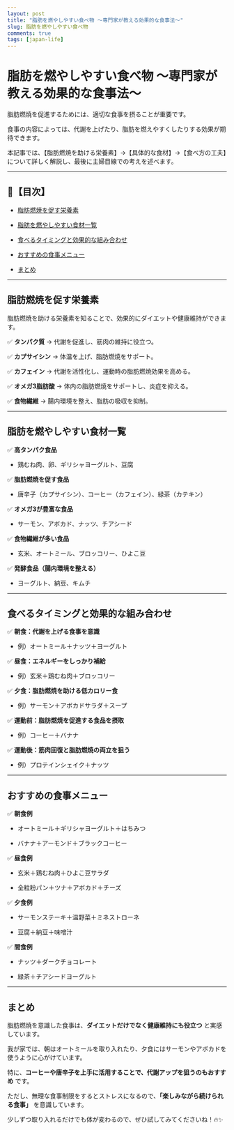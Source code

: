 ```yaml
---
layout: post
title: "脂肪を燃やしやすい食べ物 ～専門家が教える効果的な食事法～"
slug: 脂肪を燃やしやすい食べ物
comments: true
tags: [japan-life]
---
```

# 脂肪を燃やしやすい食べ物 ～専門家が教える効果的な食事法～


脂肪燃焼を促進するためには、適切な食事を摂ることが重要です。


食事の内容によっては、代謝を上げたり、脂肪を燃えやすくしたりする効果が期待できます。


本記事では、【脂肪燃焼を助ける栄養素】→【具体的な食材】→【食べ方の工夫】について詳しく解説し、最後に主婦目線での考えを述べます。


---


## 📌【目次】


- [脂肪燃焼を促す栄養素](#脂肪燃焼を促す栄養素)

- [脂肪を燃やしやすい食材一覧](#脂肪を燃やしやすい食材一覧)

- [食べるタイミングと効果的な組み合わせ](#食べるタイミングと効果的な組み合わせ)

- [おすすめの食事メニュー](#おすすめの食事メニュー)

- [まとめ](#まとめ)


---


## 脂肪燃焼を促す栄養素


脂肪燃焼を助ける栄養素を知ることで、効果的にダイエットや健康維持ができます。


✅ **タンパク質** → 代謝を促進し、筋肉の維持に役立つ。

✅ **カプサイシン** → 体温を上げ、脂肪燃焼をサポート。

✅ **カフェイン** → 代謝を活性化し、運動時の脂肪燃焼効果を高める。

✅ **オメガ3脂肪酸** → 体内の脂肪燃焼をサポートし、炎症を抑える。

✅ **食物繊維** → 腸内環境を整え、脂肪の吸収を抑制。


---


## 脂肪を燃やしやすい食材一覧


✅ **高タンパク食品**

- 鶏むね肉、卵、ギリシャヨーグルト、豆腐


✅ **脂肪燃焼を促す食品**

- 唐辛子（カプサイシン）、コーヒー（カフェイン）、緑茶（カテキン）


✅ **オメガ3が豊富な食品**

- サーモン、アボカド、ナッツ、チアシード


✅ **食物繊維が多い食品**

- 玄米、オートミール、ブロッコリー、ひよこ豆


✅ **発酵食品（腸内環境を整える）**

- ヨーグルト、納豆、キムチ


---


## 食べるタイミングと効果的な組み合わせ


✅ **朝食：代謝を上げる食事を意識**

- 例）オートミール＋ナッツ＋ヨーグルト


✅ **昼食：エネルギーをしっかり補給**

- 例）玄米＋鶏むね肉＋ブロッコリー


✅ **夕食：脂肪燃焼を助ける低カロリー食**

- 例）サーモン＋アボカドサラダ＋スープ


✅ **運動前：脂肪燃焼を促進する食品を摂取**

- 例）コーヒー＋バナナ


✅ **運動後：筋肉回復と脂肪燃焼の両立を狙う**

- 例）プロテインシェイク＋ナッツ


---


## おすすめの食事メニュー


✅ **朝食例**

- オートミール＋ギリシャヨーグルト＋はちみつ

- バナナ＋アーモンド＋ブラックコーヒー


✅ **昼食例**

- 玄米＋鶏むね肉＋ひよこ豆サラダ

- 全粒粉パン＋ツナ＋アボカド＋チーズ


✅ **夕食例**

- サーモンステーキ＋温野菜＋ミネストローネ

- 豆腐＋納豆＋味噌汁


✅ **間食例**

- ナッツ＋ダークチョコレート

- 緑茶＋チアシードヨーグルト


---


## まとめ


脂肪燃焼を意識した食事は、**ダイエットだけでなく健康維持にも役立つ** と実感しています。


我が家では、朝はオートミールを取り入れたり、夕食にはサーモンやアボカドを使うように心がけています。


特に、**コーヒーや唐辛子を上手に活用することで、代謝アップを狙うのもおすすめ** です。


ただし、無理な食事制限をするとストレスになるので、**「楽しみながら続けられる食事」** を意識しています。


少しずつ取り入れるだけでも体が変わるので、ぜひ試してみてくださいね！🔥✨

